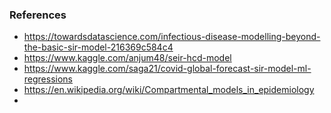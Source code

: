 ### References
- https://towardsdatascience.com/infectious-disease-modelling-beyond-the-basic-sir-model-216369c584c4
- https://www.kaggle.com/anjum48/seir-hcd-model
- https://www.kaggle.com/saga21/covid-global-forecast-sir-model-ml-regressions
- https://en.wikipedia.org/wiki/Compartmental_models_in_epidemiology
-
